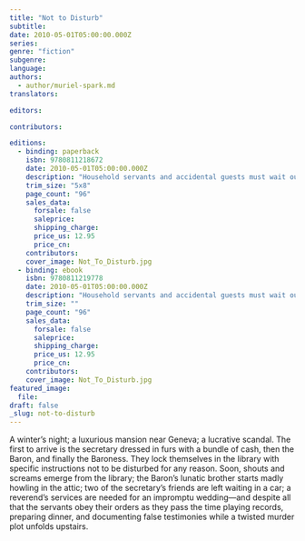 ```yaml
---
title: "Not to Disturb"
subtitle:
date: 2010-05-01T05:00:00.000Z
series:
genre: "fiction"
subgenre:
language:
authors:
  - author/muriel-spark.md
translators:

editors:

contributors:

editions:
  - binding: paperback
    isbn: 9780811218672
    date: 2010-05-01T05:00:00.000Z
    description: "Household servants and accidental guests must wait out the orders of the lords of the house: not to disturb. "
    trim_size: "5x8"
    page_count: "96"
    sales_data:
      forsale: false
      saleprice:
      shipping_charge:
      price_us: 12.95
      price_cn:
    contributors:
    cover_image: Not_To_Disturb.jpg
  - binding: ebook
    isbn: 9780811219778
    date: 2010-05-01T05:00:00.000Z
    description: "Household servants and accidental guests must wait out the orders of the lords of the house: not to disturb. "
    trim_size: ""
    page_count: "96"
    sales_data:
      forsale: false
      saleprice:
      shipping_charge:
      price_us: 12.95
      price_cn:
    contributors:
    cover_image: Not_To_Disturb.jpg
featured_image:
  file:
draft: false
_slug: not-to-disturb
---
```


A winter’s night; a luxurious mansion near Geneva; a lucrative scandal. The first to arrive is the secretary dressed in furs with a bundle of cash, then the Baron, and finally the Baroness. They lock themselves in the library with specific instructions not to be disturbed for any reason. Soon, shouts and screams emerge from the library; the Baron’s lunatic brother starts madly howling in the attic; two of the secretary’s friends are left waiting in a car; a reverend’s services are needed for an impromptu wedding—and despite all that the servants obey their orders as they pass the time playing records, preparing dinner, and documenting false testimonies while a twisted murder plot unfolds upstairs.

